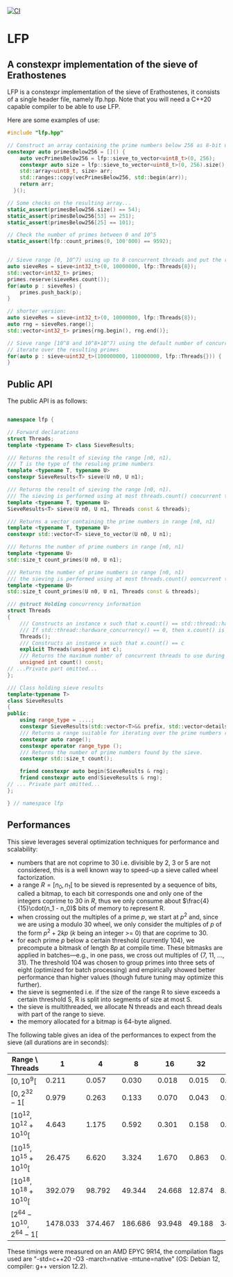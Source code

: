 [![CI](https://github.com/youcefl/lfp/actions/workflows/c-cpp.yml/badge.svg)](https://github.com/youcefl/lfp/actions/workflows/c-cpp.yml)

# LFP

## A constexpr implementation of the sieve of Erathostenes

LFP is a constexpr implementation of the sieve of Erathostenes, it consists of a single header file, namely lfp.hpp.
Note that you will need a C++20 capable compiler to be able to use LFP. 

Here are some examples of use:

```c++
#include "lfp.hpp"

// Construct an array containing the prime numbers below 256 as 8-bit unsigned integers
constexpr auto primesBelow256 = []() {
    auto vecPrimesBelow256 = lfp::sieve_to_vector<uint8_t>(0, 256);
    constexpr auto size = lfp::sieve_to_vector<uint8_t>(0, 256).size();
    std::array<uint8_t, size> arr;
    std::ranges::copy(vecPrimesBelow256, std::begin(arr));
    return arr;
  }();

// Some checks on the resulting array...
static_assert(primesBelow256.size() == 54);
static_assert(primesBelow256[53] == 251);
static_assert(primesBelow256[25] == 101);

// Check the number of primes between 0 and 10^5
static_assert(lfp::count_primes(0, 100'000) == 9592);


// Sieve range [0, 10^7) using up to 8 concurrent threads and put the resulting primes in a vector
auto sieveRes = sieve<int32_t>(0, 10000000, lfp::Threads{8});
std::vector<int32_t> primes;
primes.reserve(sieveRes.count());
for(auto p : sieveRes) {
    primes.push_back(p);
}

// shorter version:
auto sieveRes = sieve<int32_t>(0, 10000000, lfp::Threads{8});
auto rng = sieveRes.range();
std::vector<int32_t> primes{rng.begin(), rng.end()};

// Sieve range [10^8 and 10^8+10^7) using the default number of concurrent threads, then
// iterate over the resulting primes
for(auto p : sieve<uint32_t>(100000000, 110000000, lfp::Threads{})) {
}

```

## Public API

The public API is as follows:

```c++

namespace lfp {

// Forward declarations
struct Threads;
template <typename T> class SieveResults;

/// Returns the result of sieving the range [n0, n1).
/// T is the type of the resuling prime numbers
template <typename T, typename U>
constexpr SieveResults<T> sieve(U n0, U n1);

/// Returns the result of sieving the range [n0, n1).
/// The sieving is performed using at most threads.count() concurrent threads.
template <typename T, typename U>
SieveResults<T> sieve(U n0, U n1, Threads const & threads);

/// Returns a vector containing the prime numbers in range [n0, n1)
template <typename T, typename U>
constexpr std::vector<T> sieve_to_vector(U n0, U n1);

/// Returns the number of prime numbers in range [n0, n1)
template <typename U>
std::size_t count_primes(U n0, U n1);

/// Returns the number of prime numbers in range [n0, n1)
/// the sieving is performed using at most threads.count() ooncurrent threads.
template <typename U>
std::size_t count_primes(U n0, U n1, Threads const & threads);

/// @struct Holding concurrency information
struct Threads
{
    /// Constructs an instance x such that x.count() == std::thread::hardware_concurrency().
    /// If std::thread::hardware_concurrency() == 0, then x.count() is equal to 1.
    Threads();
    /// Constructs an instance x such that x.count() == c
    explicit Threads(unsigned int c);
    /// Returns the maximum number of concurrent threads to use during sieving.
    unsigned int count() const;
// ...Private part omitted...
};

/// Class holding sieve results
template<typename T>
class SieveResults
{
public:
    using range_type = ....;
    constexpr SieveResults(std::vector<T>&& prefix, std::vector<details::Bitmap>&& bitmaps);
    /// Returns a range suitable for iterating over the prime numbers resulting from the sieve
    constexpr auto range();
    constexpr operator range_type ();
    /// Returns the number of prime numbers found by the sieve.
    constexpr std::size_t count();

    friend constexpr auto begin(SieveResults & rng);
    friend constexpr auto end(SieveResults & rng);
// ... Private part omitted...
};

} // namespace lfp

```



## Performances

This sieve leverages several optimization techniques for performance and scalability:
 - numbers that are not coprime to 30 i.e. divisible by 2, 3 or 5 are not considered, this is a well known way to speed-up a sieve called wheel factorization.
 - a range $R = [n_0, n_1[$ to be sieved is represented by a sequence of bits, called a bitmap, to each bit corresponds one and only one of the integers coprime to 30 in $R$, thus we only consume about $\frac{4}{15}\cdot(n_1 - n_0)$ bits of memory to represent R.
 - when crossing out the multiples of a prime $p$, we start at $p^{2}$ and, since we are using a modulo 30 wheel, we only consider the multiples of $p$ of the form $p^{2} + 2kp$ ($k$ being an integer >= 0) that are coprime to 30.
 - for each prime $p$ below a certain threshold (currently 104), we precompute a bitmask of length $8p$ at compile time. These bitmasks are applied in batches—e.g., in one pass, we cross out multiples of {7, 11, ..., 31}. The threshold 104 was chosen to group primes into three sets of eight (optimized for batch processing) and empirically showed better performance than higher values (though future tuning may optimize this further).
 - the sieve is segmented i.e. if the size of the range R to sieve exceeds a certain threshold S, R is split into segments of size at most S.
 - the sieve is multithreaded, we allocate N threads and each thread deals with part of the range to sieve.
 - the memory allocated for a bitmap is 64-byte aligned.

The following table gives an idea of the performances to expect from the sieve (all durations are in seconds):

| Range \ Threads | 1 | 4 | 8 | 16 | 32 | 48 | 64 | Number of primes |
|-----------------|---|---|---|----|----|----|----|------------------|
| $\left[0, 10^{9}\right[$ | 0.211 | 0.057 | 0.030 | 0.018 | 0.015 | 0.016 | 0.015 | **50847534** |
| $\left[0, 2^{32}-1\right[$ | 0.979 | 0.263 | 0.133 | 0.070 | 0.043 | 0.036 | 0.037 | **203280221** |
| $\left[10^{12}, 10^{12}+10^{10}\right[$ | 4.643 | 1.175 | 0.592 | 0.301 | 0.158 | 0.120 | 0.104 | **361840208** |
| $\left[10^{15}, 10^{15}+10^{10}\right[$ | 26.475 | 6.620 | 3.324 | 1.670 | 0.863 | 0.603 | 0.521 | **289531946** |
| $\left[10^{18}, 10^{18}+10^{10}\right[$ | 392.079 | 98.792 | 49.344 | 24.668 | 12.874 | 8.944 | 7.640 | **241272176** |
| $\left[2^{64}-10^{10}, 2^{64}-1\right[$ | 1478.033 | 374.467 | 186.686 | 93.948 | 49.188 | 34.535 | 29.364 | **225402976** |


These timings were measured on an AMD EPYC 9R14, the compilation flags used are "-std=c++20 -O3 -march=native -mtune=native" (OS: Debian 12, compiler: g++ version 12.2).


